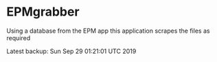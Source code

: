 # EPMgrabber
Using a database from the EPM app this application scrapes the files as required


Latest backup: Sun Sep 29 01:21:01 UTC 2019
